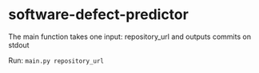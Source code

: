 # software-defect-predictor

The main function takes one input: repository_url and outputs commits on stdout

Run: `main.py repository_url`
